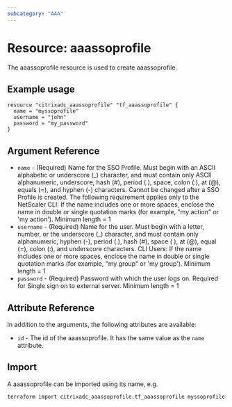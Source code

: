 ```yaml
---
subcategory: "AAA"
---
```


# Resource: aaassoprofile

The aaassoprofile resource is used to create aaassoprofile.


## Example usage

```hcl
resource "citrixadc_aaassoprofile" "tf_aaassoprofile" {
  name = "myssoprofile"
  username = "john"
  password = "my_password"
}
```


## Argument Reference

* `name` - (Required) Name for the SSO Profile. Must begin with an ASCII alphabetic or underscore (_) character, and must contain only ASCII alphanumeric, underscore, hash (#), period (.), space, colon (:), at (@), equals (=), and hyphen (-) characters. Cannot be changed after a SSO Profile is created. The following requirement applies only to the NetScaler CLI: If the name includes one or more spaces, enclose the name in double or single quotation marks (for example, "my action" or 'my action'). Minimum length =  1
* `username` - (Required) Name for the user. Must begin with a letter, number, or the underscore (_) character, and must contain only alphanumeric, hyphen (-), period (.), hash (#), space ( ), at (@), equal (=), colon (:), and underscore characters. CLI Users: If the name includes one or more spaces, enclose the name in double or single quotation marks (for example, "my group" or 'my group'). Minimum length =  1
* `password` - (Required) Password with which the user logs on. Required for Single sign on to  external server. Minimum length =  1


## Attribute Reference

In addition to the arguments, the following attributes are available:

* `id` - The id of the aaassoprofile. It has the same value as the `name` attribute.


## Import

A aaassoprofile can be imported using its name, e.g.

```shell
terraform import citrixadc_aaassoprofile.tf_aaassoprofile myssoprofile
```
